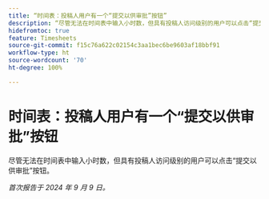 ```yaml
---
title: “时间表：投稿人用户有一个“提交以供审批”按钮”
description: “尽管无法在时间表中输入小时数，但具有投稿人访问级别的用户可以点击“提交以供审批”按钮。”
hidefromtoc: true
feature: Timesheets
source-git-commit: f15c76a622c02154c3aa1bec6be9603af18bbf91
workflow-type: ht
source-wordcount: '70'
ht-degree: 100%

---
```


# 时间表：投稿人用户有一个“提交以供审批”按钮

尽管无法在时间表中输入小时数，但具有投稿人访问级别的用户可以点击“提交以供审批”按钮。

_首次报告于 2024 年 9 月 9 日。_
